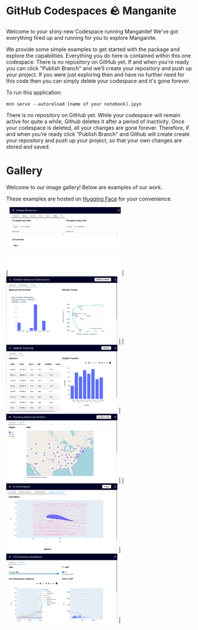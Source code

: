 # GitHub Codespaces 🪨 Manganite 

Welcome to your shiny new Codespace running Manganite! We've got everything fired up and running for you to explore Manganite.

We provide some simple examples to get started with the package and explore the capabilities.
Everything you do here is contained within this one codespace. There is no repository on GitHub yet. If and when you’re ready you can click "Publish Branch" and we’ll create your repository and push up your project. If you were just exploring then and have no further need for this code then you can simply delete your codespace and it's gone forever.

To run this application:

```
mnn serve --autoreload [name of your notebook].ipyn
```

There is no repository on GitHub yet. While your codespace will remain active for quite a while, Github deletes it after a period of inactivity. Once your codespace is deleted, all your changes are gone forever.  Therefore, if and when you’re ready click "Publish Branch" and Github will create create your repository and push up your project, so that your own changes are stored and saved. 

# Gallery

Welcome to our image gallery! Below are examples of our work.

These examples are hosted on [Hugging Face](https://huggingface.co) for your convenience.

| [<img src="pics/widget_demo.png" width="300"/>](https://huggingface.co/spaces/daniel-dobos/widget_demo_manganite) | [<img src="pics/portfolio_optimisation.png" width="300"/>](https://huggingface.co/spaces/daniel-dobos/portfolio_optimisation_manganite) |
| [<img src="pics/supplier_sourcing.png" width="300"/>](https://huggingface.co/spaces/daniel-dobos/Supplier_Selection_Dashboard_manganite) | [<img src="pics/tsp.png" width="300"/>](https://huggingface.co/spaces/daniel-dobos/Traveling_Salesman_manganite) |
| [<img src="pics/airfoil_analysis.png" width="300"/>](https://huggingface.co/spaces/daniel-dobos/Airfoil_analysi) | [<img src="pics/co2_dashboard.png" width="300"/>](https://huggingface.co/spaces/daniel-dobos/CO2_dashboard) |